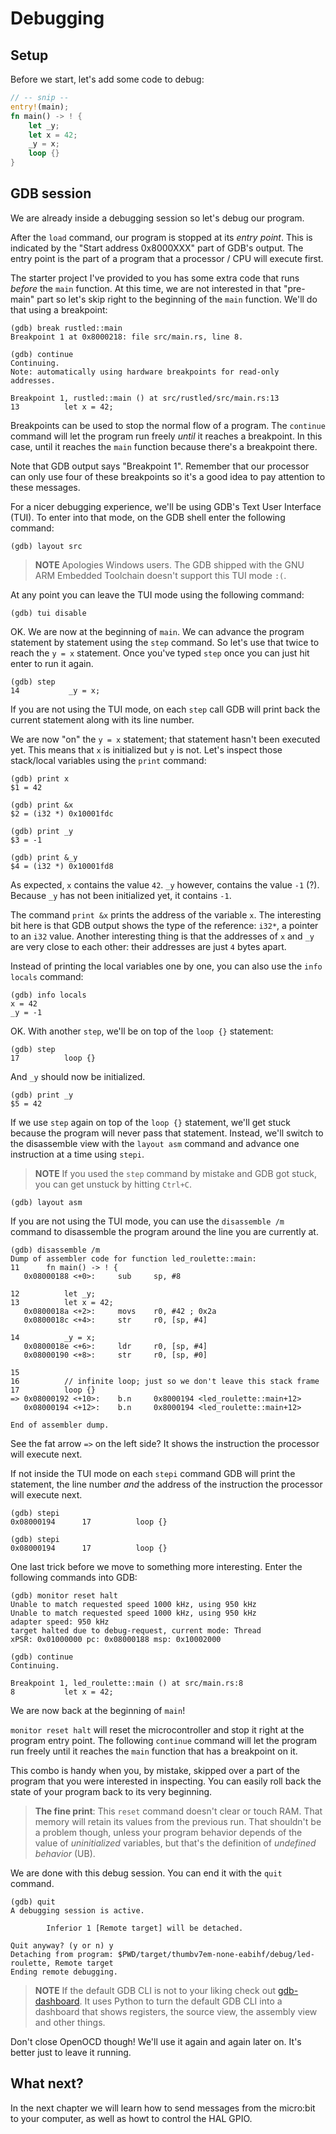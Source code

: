 # Debugging

## Setup

Before we start, let's add some code to debug:

``` rust
// -- snip --
entry!(main);
fn main() -> ! {
    let _y;
    let x = 42;
    _y = x;
    loop {}
}
```

## GDB session

We are already inside a debugging session so let's debug our program.

After the `load` command, our program is stopped at its *entry point*. This is indicated by the
"Start address 0x8000XXX" part of GDB's output. The entry point is the part of a program that a
processor / CPU will execute first.

The starter project I've provided to you has some extra code that runs *before* the `main` function.
At this time, we are not interested in that "pre-main" part so let's skip right to the beginning of
the `main` function. We'll do that using a breakpoint:

```
(gdb) break rustled::main
Breakpoint 1 at 0x8000218: file src/main.rs, line 8.

(gdb) continue
Continuing.
Note: automatically using hardware breakpoints for read-only addresses.

Breakpoint 1, rustled::main () at src/rustled/src/main.rs:13
13          let x = 42;
```

Breakpoints can be used to stop the normal flow of a program.
The `continue` command will let the program run freely *until* it reaches a breakpoint.
In this case, until it reaches the `main` function because there's a breakpoint there.

Note that GDB output says "Breakpoint 1".
Remember that our processor can only use four of these
breakpoints so it's a good idea to pay attention to these messages.

For a nicer debugging experience, we'll be using GDB's Text User Interface (TUI).
To enter into that mode, on the GDB shell enter the following command:

```
(gdb) layout src
```

> **NOTE** Apologies Windows users.
> The GDB shipped with the GNU ARM Embedded Toolchain doesn't support this TUI mode `:(`.

At any point you can leave the TUI mode using the following command:

```
(gdb) tui disable
```

OK. We are now at the beginning of `main`.
We can advance the program statement by statement using the `step` command.
So let's use that twice to reach the `y = x` statement.
Once you've typed `step` once you can just hit enter to run it again.

```
(gdb) step
14           _y = x;
```

If you are not using the TUI mode,
on each `step` call GDB will print back the current statement along with its line number.

We are now "on" the `y = x` statement; that statement hasn't been executed yet. This means that `x`
is initialized but `y` is not. Let's inspect those stack/local variables using the `print` command:

```
(gdb) print x
$1 = 42

(gdb) print &x
$2 = (i32 *) 0x10001fdc

(gdb) print _y
$3 = -1

(gdb) print &_y
$4 = (i32 *) 0x10001fd8
```

As expected, `x` contains the value `42`.
`_y` however, contains the value `-1` (?).
Because `_y` has not been initialized yet, it contains `-1`.

The command `print &x` prints the address of the variable `x`.
The interesting bit here is that GDB output shows the type of the reference:
`i32*`, a pointer to an `i32` value.
Another interesting thing is that the addresses of `x` and `_y` are very close to each other:
their addresses are just `4` bytes apart.

Instead of printing the local variables one by one, you can also use the `info locals` command:

```
(gdb) info locals
x = 42
_y = -1
```

OK. With another `step`, we'll be on top of the `loop {}` statement:

```
(gdb) step
17          loop {}
```

And `_y` should now be initialized.

```
(gdb) print _y
$5 = 42
```

If we use `step` again on top of the `loop {}` statement, we'll get stuck because the program will
never pass that statement. Instead, we'll switch to the disassemble view with the `layout asm`
command and advance one instruction at a time using `stepi`.

> **NOTE** If you used the `step` command by mistake and GDB got stuck, you can get unstuck by hitting `Ctrl+C`.

```
(gdb) layout asm
```

If you are not using the TUI mode,
you can use the `disassemble /m` command to disassemble the program around the line you are currently at.

```
(gdb) disassemble /m
Dump of assembler code for function led_roulette::main:
11      fn main() -> ! {
   0x08000188 <+0>:     sub     sp, #8

12          let _y;
13          let x = 42;
   0x0800018a <+2>:     movs    r0, #42 ; 0x2a
   0x0800018c <+4>:     str     r0, [sp, #4]

14          _y = x;
   0x0800018e <+6>:     ldr     r0, [sp, #4]
   0x08000190 <+8>:     str     r0, [sp, #0]

15
16          // infinite loop; just so we don't leave this stack frame
17          loop {}
=> 0x08000192 <+10>:    b.n     0x8000194 <led_roulette::main+12>
   0x08000194 <+12>:    b.n     0x8000194 <led_roulette::main+12>

End of assembler dump.
```

See the fat arrow `=>` on the left side? It shows the instruction the processor will execute next.

If not inside the TUI mode on each `stepi` command GDB will print the statement,
the line number *and* the address of the instruction the processor will execute next.

```
(gdb) stepi
0x08000194      17          loop {}

(gdb) stepi
0x08000194      17          loop {}
```

One last trick before we move to something more interesting.
Enter the following commands into GDB:

```
(gdb) monitor reset halt
Unable to match requested speed 1000 kHz, using 950 kHz
Unable to match requested speed 1000 kHz, using 950 kHz
adapter speed: 950 kHz
target halted due to debug-request, current mode: Thread
xPSR: 0x01000000 pc: 0x08000188 msp: 0x10002000

(gdb) continue
Continuing.

Breakpoint 1, led_roulette::main () at src/main.rs:8
8           let x = 42;
```

We are now back at the beginning of `main`!

`monitor reset halt` will reset the microcontroller and stop it right at the program entry point.
The following `continue` command will let the program run freely until it reaches the `main` function that has a breakpoint on it.

This combo is handy when you, by mistake, 
skipped over a part of the program that you were interested in inspecting.
You can easily roll back the state of your program back to its very beginning.

> **The fine print**: This `reset` command doesn't clear or touch RAM.
> That memory will retain its values from the previous run.
> That shouldn't be a problem though, unless your program behavior depends of the value of *uninitialized* variables,
> but that's the definition of *undefined behavior* (UB).

We are done with this debug session. You can end it with the `quit` command.

```
(gdb) quit
A debugging session is active.

        Inferior 1 [Remote target] will be detached.

Quit anyway? (y or n) y
Detaching from program: $PWD/target/thumbv7em-none-eabihf/debug/led-roulette, Remote target
Ending remote debugging.
```

> **NOTE** If the default GDB CLI is not to your liking check out [gdb-dashboard].
> It uses Python to turn the default GDB CLI into a dashboard that shows registers,
> the source view, the assembly view and other things.

[gdb-dashboard]: https://github.com/cyrus-and/gdb-dashboard#gdb-dashboard

Don't close OpenOCD though! We'll use it again and again later on. It's better
just to leave it running.

## What next?

In the next chapter we will learn
how to send messages from the micro:bit to your computer,
as well as howt to control the HAL GPIO.
